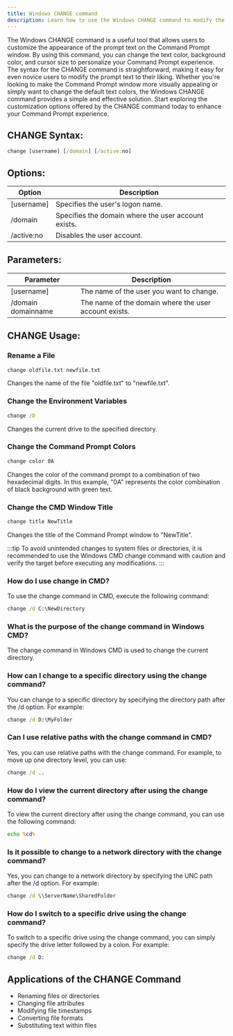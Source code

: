 ```yaml
---
title: Windows CHANGE command
description: Learn how to use the Windows CHANGE command to modify the appearance of the prompt text on the Command Prompt window.
---
```


The Windows CHANGE command is a useful tool that allows users to customize the appearance of the prompt text on the Command Prompt window. By using this command, you can change the text color, background color, and cursor size to personalize your Command Prompt experience. The syntax for the CHANGE command is straightforward, making it easy for even novice users to modify the prompt text to their liking. Whether you're looking to make the Command Prompt window more visually appealing or simply want to change the default text colors, the Windows CHANGE command provides a simple and effective solution. Start exploring the customization options offered by the CHANGE command today to enhance your Command Prompt experience.
## CHANGE Syntax:
```cmd
change [username] [/domain] [/active:no]
```

## Options:
| Option      | Description                             |
|-------------|-----------------------------------------|
| [username]  | Specifies the user's logon name.        |
| /domain     | Specifies the domain where the user account exists. |
| /active:no  | Disables the user account.              |

## Parameters:
| Parameter            | Description                               |
|----------------------|-------------------------------------------|
| [username]           | The name of the user you want to change.  |
| /domain domainname   | The name of the domain where the user account exists. |
## CHANGE Usage:
### Rename a File
```cmd
change oldfile.txt newfile.txt
```
Changes the name of the file "oldfile.txt" to "newfile.txt".

### Change the Environment Variables
```cmd
change /D
```
Changes the current drive to the specified directory. 

### Change the Command Prompt Colors
```cmd
change color 0A
```
Changes the color of the command prompt to a combination of two hexadecimal digits. In this example, "0A" represents the color combination of black background with green text.

### Change the CMD Window Title
```cmd
change title NewTitle
```
Changes the title of the Command Prompt window to "NewTitle".


:::tip
To avoid unintended changes to system files or directories, it is recommended to use the Windows CMD change command with caution and verify the target before executing any modifications.
:::

### How do I use change in CMD?
To use the change command in CMD, execute the following command:
```cmd
change /d C:\NewDirectory
```

### What is the purpose of the change command in Windows CMD?
The change command in Windows CMD is used to change the current directory.

### How can I change to a specific directory using the change command?
You can change to a specific directory by specifying the directory path after the /d option. For example:
```cmd
change /d D:\MyFolder
```

### Can I use relative paths with the change command in CMD?
Yes, you can use relative paths with the change command. For example, to move up one directory level, you can use:
```cmd
change /d ..
```

### How do I view the current directory after using the change command?
To view the current directory after using the change command, you can use the following command:
```cmd
echo %cd%
```

### Is it possible to change to a network directory with the change command?
Yes, you can change to a network directory by specifying the UNC path after the /d option. For example:
```cmd
change /d \\ServerName\SharedFolder
```

### How do I switch to a specific drive using the change command?
To switch to a specific drive using the change command, you can simply specify the drive letter followed by a colon. For example:
```cmd
change /d D:
```

## Applications of the CHANGE Command

- Renaming files or directories
- Changing file attributes
- Modifying file timestamps
- Converting file formats
- Substituting text within files